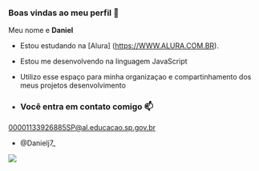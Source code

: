 ### Boas vindas ao meu perfil 💚

Meu nome e **Daniel**

- Estou estudando na [Alura] (https://WWW.ALURA.COM.BR).
- Estou me desenvolvendo na linguagem JavaScript
- Utilizo esse espaço para minha organizaçao e compartinhamento dos meus projetos desenvolvimento

- ### Você entra em contato comigo 📫
  
 00001133926885SP@al.educacao.sp.gov.br 

 - @Danielj7_

   
![](https://media1.tenor.com/m/NPFbJouWeHQAAAAC/cr7-siuu.gif)
